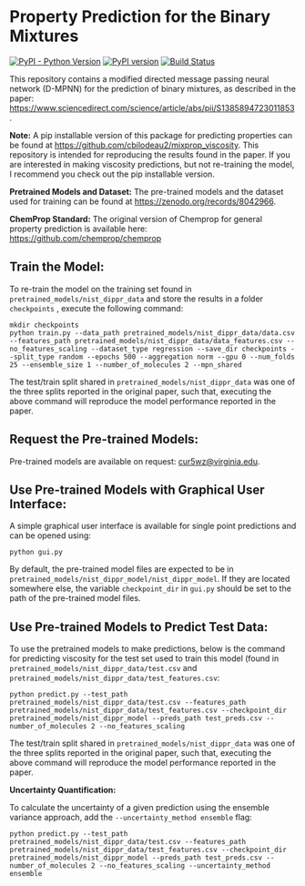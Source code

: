 # Property Prediction for the Binary Mixtures

[![PyPI - Python Version](https://img.shields.io/pypi/pyversions/chemprop)](https://badge.fury.io/py/chemprop)
[![PyPI version](https://badge.fury.io/py/chemprop.svg)](https://badge.fury.io/py/chemprop)
[![Build Status](https://github.com/chemprop/chemprop/workflows/tests/badge.svg)](https://github.com/chemprop/chemprop)

This repository contains a modified directed message passing neural network (D-MPNN) for the prediction of binary mixtures, as described in the paper: https://www.sciencedirect.com/science/article/abs/pii/S1385894723011853.

**Note:** A pip installable version of this package for predicting properties can be found at https://github.com/cbilodeau2/mixprop_viscosity. This repository is intended for reproducing the results found in the paper. If you are interested in making viscosity predictions, but not re-training the model, I recommend you check out the pip installable version.

**Pretrained Models and Dataset:** The pre-trained models and the dataset used for training can be found at https://zenodo.org/records/8042966.


**ChemProp Standard:** The original version of Chemprop for general property prediction is available here: https://github.com/chemprop/chemprop


## Train the Model:
To re-train the model on the training set found in ``pretrained_models/nist_dippr_data`` and store the results in a folder ``checkpoints`` , execute the following command:

```
mkdir checkpoints
python train.py --data_path pretrained_models/nist_dippr_data/data.csv --features_path pretrained_models/nist_dippr_data/data_features.csv --no_features_scaling --dataset_type regression --save_dir checkpoints --split_type random --epochs 500 --aggregation norm --gpu 0 --num_folds 25 --ensemble_size 1 --number_of_molecules 2 --mpn_shared
```
The test/train split shared in ``pretrained_models/nist_dippr_data`` was one of the three splits reported in the original paper, such that, executing the above command will reproduce the model performance reported in the paper.

## Request the Pre-trained Models:
Pre-trained models are available on request: cur5wz@virginia.edu.

## Use Pre-trained Models with Graphical User Interface:
A simple graphical user interface is available for single point predictions and can be opened using:
```
python gui.py
```
By default, the pre-trained model files are expected to be in ``pretrained_models/nist_dippr_model/nist_dippr_model``. If they are located somewhere else, the variable ``checkpoint_dir`` in ``gui.py`` should be set to the path of the pre-trained model files.

## Use Pre-trained Models to Predict Test Data:
To use the pretrained models to make predictions, below is the command for predicting viscosity for the test set used to train this model (found in ``pretrained_models/nist_dippr_data/test.csv`` and ``pretrained_models/nist_dippr_data/test_features.csv``:

```
python predict.py --test_path pretrained_models/nist_dippr_data/test.csv --features_path pretrained_models/nist_dippr_data/test_features.csv --checkpoint_dir pretrained_models/nist_dippr_model --preds_path test_preds.csv --number_of_molecules 2 --no_features_scaling
```
The test/train split shared in ``pretrained_models/nist_dippr_data`` was one of the three splits reported in the original paper, such that, executing the above command will reproduce the model performance reported in the paper.

**Uncertainty Quantification:** 

To calculate the uncertainty of a given prediction using the ensemble variance approach, add the ``--uncertainty_method ensemble`` flag:
```
python predict.py --test_path pretrained_models/nist_dippr_data/test.csv --features_path pretrained_models/nist_dippr_data/test_features.csv --checkpoint_dir pretrained_models/nist_dippr_model --preds_path test_preds.csv --number_of_molecules 2 --no_features_scaling --uncertainty_method ensemble
```





